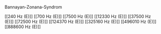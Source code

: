 Bannayan-Zonana-Syndrom

[[240 Hz (E)]]
[[700 Hz (E)]]
[[7500 Hz (E)]]
[[12330 Hz (E)]]
[[37500 Hz (E)]]
[[72500 Hz (E)]]
[[124370 Hz (E)]]
[[325160 Hz (E)]]
[[496010 Hz (E)]]
[[888600 Hz (E)]]